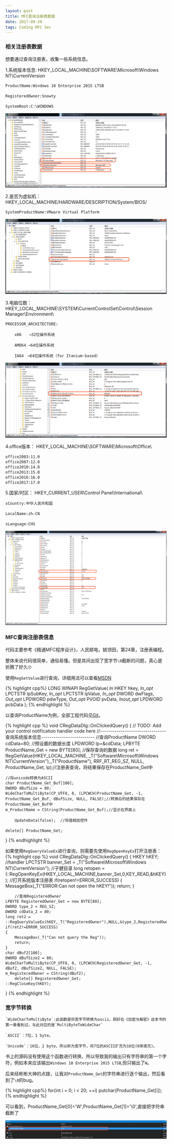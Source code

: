 ```yaml
---
layout: post
title: MFC查询注册表数据
date: 2017-09-20 
tags: Coding MFC Sec
---
```


### 相关注册表数据

想要通过查询注册表，收集一些系统信息。

1.系统版本信息:	HKEY_LOCAL_MACHINE\SOFTWARE\Microsoft\Windows NT\CurrentVersion


    ProductName:Windows 10 Enterprise 2015 LTSB

    RegisteredOwner:Snowty

    SystemRoot:C:\WINDOWS

![](/images/posts/2017/09/MFCRegData//1.png) 

2.是否为虚拟机：	HKEY_LOCAL_MACHINE/HARDWARE/DESCRIPTION/System/BIOS/


    SystemProductName:VMware Virtual Platform
   
![](/images/posts/2017/09/MFCRegData//2.png)

3.电脑位数：	HKEY_LOCAL_MACHINE\SYSTEM\CurrentControlSet\Control\Session Manager\Environment\

    PROCESSOR_ARCHITECTURE:
		
        x86　　→32位操作系统
		
        AMD64 →64位操作系统
		
        IA64　→64位操作系统（for Itanium-based）

![](/images/posts/2017/09/MFCRegData//3.png)

4.office版本：	HKEY_LOCAL_MACHINE\SOFTWARE\Microsoft\Office\

    office2003:11.0
    office2007:12.0
    office2010:14.0
    office2013:15.0
    office2016:16.0
    office2017:17.0


5.国家/时区：	HKEY_CURRENT_USER\Control Panel\International\

    sCountry:中华人民共和国

    LocalName:zh-CN

    sLanguage:CHS

![](/images/posts/2017/09/MFCRegData//4.png)

### MFC查询注册表信息

代码主要参考《精通MFC程序设计》，人民邮电，姚领田，第24章，注册表编程。

整体来说代码很简单，通俗易懂。但是其间出现了宽字节`\0`截断的问题，真心是折腾了好久🙄

使用`RegGetValue`进行查询，详细用法可以查看[MSDN](https://msdn.microsoft.com/en-us/library/windows/desktop/ms724868(v=vs.85).aspx)

{% highlight cpp%}
LONG WINAPI RegGetValue(
  _In_        HKEY    hkey,
  _In_opt_    LPCTSTR lpSubKey,
  _In_opt_    LPCTSTR lpValue,
  _In_opt_    DWORD   dwFlags,
  _Out_opt_   LPDWORD pdwType,
  _Out_opt_   PVOID   pvData,
  _Inout_opt_ LPDWORD pcbData
);
{% endhighlight %}

以查询ProductName为例，全部工程代码见[Git](https://github.com/Snowty/MFC_RegData)。

{% highlight cpp %}
void CRegDataDlg::OnClickedQuery()
{
	// TODO: Add your control notification handler code here
	//--------------------------------查询系统版本信息--------------------------
	//查询ProductName
	DWORD cdData=80;	//预设置的数据长度
	LPDWORD lp=&cdData;
	LPBYTE ProductName_Get = new BYTE[80];	//保存查询的数据
	long ret = RegGetValue(HKEY_LOCAL_MACHINE, _T("Software\\Microsoft\\Windows NT\\CurrentVersion"),_T("ProductName"), RRF_RT_REG_SZ, NULL, ProductName_Get, lp);//注册表查询，将结果保存在ProductName_Get中

	//将unicode转换为ASCII
	char ProductName_Get_Buf[100];
	DWORD dBufSize = 80;
	WideCharToMultiByte(CP_UTF8, 0, (LPCWCH)ProductName_Get, -1, ProductName_Get_Buf, dBufSize, NULL, FALSE);//转换后的结果保存在ProductName_Get_Buf中
	m_ProductName = CString(ProductName_Get_Buf);//显示在界面上
    
        UpdateData(false);	//将值赋给控件

	delete[] ProductName_Get;

}
{% endhighlight %}

如果使用`RegQueryValueEx`进行查询，则需要先使用`RegOpenKeyEx`打开注册表：
{% highlight cpp %}
void CRegDataDlg::OnClickedQuery()
{
        HKEY hKEY;	//handler
	LPCTSTR banner_Set = _T("Software\\Microsoft\\Windows NT\\CurrentVersion"); //子健目录
	long retopen = (::RegOpenKeyEx(HKEY_LOCAL_MACHINE,banner_Set,0,KEY_READ,&hKEY));	//打开系统版本注册表
	if(retopen!=ERROR_SUCCESS)
	{
		MessageBox(_T("ERROR:Can not open the hKEY!"));
		return;
	}

        //查询RegisteredOwner
	LPBYTE RegisteredOwner_Get = new BYTE[80];
	DWORD type_2 = REG_SZ;
	DWORD cdData_2 = 80;
	long ret2 = ::RegQueryValueEx(hKEY,_T("RegisteredOwner"),NULL,&type_2,RegisteredOwner_Get,&cdData_2);
	if(ret2!=ERROR_SUCCESS)
	{
		MessageBox(_T("Can not query the Reg"));
		return;
	}
	char dBuf2[100];
	DWORD dBufSize2 = 80;
	WideCharToMultiByte(CP_UTF8, 0, (LPCWCH)RegisteredOwner_Get, -1, dBuf2, dBufSize2, NULL, FALSE);
	m_RegisteredOwner = CString(dBuf2);
        delete[] RegisteredOwner_Get;
	::RegCloseKey(hKEY);
}
{% endhighlight %}
### 宽字节转换

    `WideCharToMultiByte`:此函数是将宽字节转换为ascii，刚好在《加密与解密》这本书的第一章看到过，与此对应的是`MultiByteToWideChar`

    `ASCII`：7位，1 byte。

    `Unicode`：16位，2 byte，所以称为宽字节，将7位的ASCII扩充为16位(0来填充)。

书上的源码没有使用这个函数进行转换，所以导致我的输出只有字符串的第一个字符，例如本来应该输出`Windows 10 Enterprise 2015 LTSB`,但只输出了`W`。

后来经彬彬大神的点拨，让我对`ProductName_Get`的字符串进行逐个输出，然后看到了`\0`的bug。

{% highlight cpp%}
for(int i = 0; i < 20; ++i) 
    putchar(ProductName_Get[i]); 
{% endhighlight %}

可以看到，ProductName_Get[0]='W',ProductName_Get[1]='\0',直接把字符串截断了

![](/images/posts/2017/09/MFCRegData//6.png)
